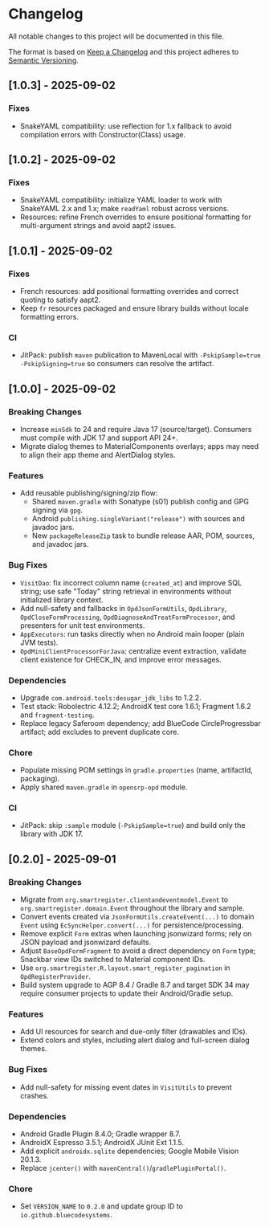 
# Changelog
All notable changes to this project will be documented in this file.

The format is based on [Keep a Changelog](http://keepachangelog.com/en/1.0.0/)
and this project adheres to [Semantic Versioning](http://semver.org/spec/v2.0.0.html).

## [1.0.3] - 2025-09-02

### Fixes
- SnakeYAML compatibility: use reflection for 1.x fallback to avoid compilation errors with Constructor(Class) usage.

## [1.0.2] - 2025-09-02

### Fixes
- SnakeYAML compatibility: initialize YAML loader to work with SnakeYAML 2.x and 1.x; make `readYaml` robust across versions.
- Resources: refine French overrides to ensure positional formatting for multi-argument strings and avoid aapt2 issues.

## [1.0.1] - 2025-09-02

### Fixes
- French resources: add positional formatting overrides and correct quoting to satisfy aapt2.
- Keep `fr` resources packaged and ensure library builds without locale formatting errors.

### CI
- JitPack: publish `maven` publication to MavenLocal with `-PskipSample=true -PskipSigning=true` so consumers can resolve the artifact.

## [1.0.0] - 2025-09-02

### Breaking Changes
- Increase `minSdk` to 24 and require Java 17 (source/target). Consumers must compile with JDK 17 and support API 24+.
- Migrate dialog themes to MaterialComponents overlays; apps may need to align their app theme and AlertDialog styles.

### Features
- Add reusable publishing/signing/zip flow:
  - Shared `maven.gradle` with Sonatype (s01) publish config and GPG signing via `gpg`.
  - Android `publishing.singleVariant("release")` with sources and javadoc jars.
  - New `packageReleaseZip` task to bundle release AAR, POM, sources, and javadoc jars.

### Bug Fixes
- `VisitDao`: fix incorrect column name (`created_at`) and improve SQL string; use safe "Today" string retrieval in environments without initialized library context.
- Add null-safety and fallbacks in `OpdJsonFormUtils`, `OpdLibrary`, `OpdCloseFormProcessing`, `OpdDiagnoseAndTreatFormProcessor`, and presenters for unit test environments.
- `AppExecutors`: run tasks directly when no Android main looper (plain JVM tests).
- `OpdMiniClientProcessorForJava`: centralize event extraction, validate client existence for CHECK_IN, and improve error messages.

### Dependencies
- Upgrade `com.android.tools:desugar_jdk_libs` to 1.2.2.
- Test stack: Robolectric 4.12.2; AndroidX test core 1.6.1; Fragment 1.6.2 and `fragment-testing`.
- Replace legacy Saferoom dependency; add BlueCode CircleProgressbar artifact; add excludes to prevent duplicate core.

### Chore
- Populate missing POM settings in `gradle.properties` (name, artifactId, packaging).
- Apply shared `maven.gradle` in `opensrp-opd` module.

### CI
- JitPack: skip `:sample` module (`-PskipSample=true`) and build only the library with JDK 17.

## [0.2.0] - 2025-09-01

### Breaking Changes
- Migrate from `org.smartregister.clientandeventmodel.Event` to `org.smartregister.domain.Event` throughout the library and sample.
- Convert events created via `JsonFormUtils.createEvent(...)` to domain `Event` using `EcSyncHelper.convert(...)` for persistence/processing.
- Remove explicit `Form` extras when launching jsonwizard forms; rely on JSON payload and jsonwizard defaults.
- Adjust `BaseOpdFormFragment` to avoid a direct dependency on `Form` type; Snackbar view IDs switched to Material component IDs.
- Use `org.smartregister.R.layout.smart_register_pagination` in `OpdRegisterProvider`.
- Build system upgrade to AGP 8.4 / Gradle 8.7 and target SDK 34 may require consumer projects to update their Android/Gradle setup.

### Features
- Add UI resources for search and due-only filter (drawables and IDs).
- Extend colors and styles, including alert dialog and full-screen dialog themes.

### Bug Fixes
- Add null-safety for missing event dates in `VisitUtils` to prevent crashes.

### Dependencies
- Android Gradle Plugin 8.4.0; Gradle wrapper 8.7.
- AndroidX Espresso 3.5.1; AndroidX JUnit Ext 1.1.5.
- Add explicit `androidx.sqlite` dependencies; Google Mobile Vision 20.1.3.
- Replace `jcenter()` with `mavenCentral()`/`gradlePluginPortal()`.

### Chore
- Set `VERSION_NAME` to `0.2.0` and update group ID to `io.github.bluecodesystems`.
